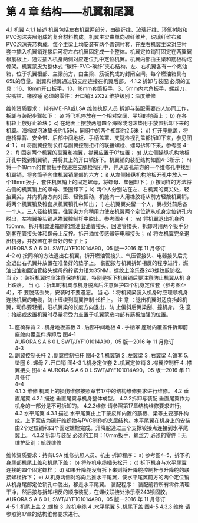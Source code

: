 # 第 4 章 结构——机翼和尾翼 
 
4.1 机翼 
4.1.1 描述 
机翼包括左右机翼两部分，由碳纤维、玻璃纤维、环氧树脂和 PVC泡沫夹层组成的复合材料构成。机翼主梁由单向碳纤维片，玻璃纤维布和 PVC泡沫夹芯构成。每个主梁上均安装有两个青铜衬套，在左右机翼主梁对应衬套中插入机翼销连接后可将左右机翼固定成一个整体。机翼定位销钉固定在两翼翼根筋板上，通过插入机身两侧对应定位孔中定位机翼。机翼内部由主梁和筋板构成骨架。机翼蒙皮为整体式 “碳纤-PVC-碳纤”夹心结构。左、右机翼各有一个燃油箱，位于机翼根部、主梁前方，由主梁、筋板构成的封闭空间。每个燃油箱具有65L的容量。副翼和襟翼通过铰支座连接在机翼后部。 
4.1.2 拆卸与装配 
必须的工具：16、18mm开口扳手，10、18mm套筒扳手，3、5mm内六角扳手，螺丝刀，尖嘴钳、橡胶锤 必须的零件：开口销3.2X22 维护级别：深度维修
 
维修资质要求： 持有ME-PA或LSA 维修执照人员 拆卸与装配需要四人协同工作，拆卸与装配步骤如下：  a) 将飞机停放在一个相对空阔、平坦的地面上； b) 在各机轮上放好止轮块； c) 在地面上摆放两组四个海棉或泡沫垫用于放置拆卸下来的机翼。海棉或泡沫垫长约1.5米，同组中的两个相距约2.5米； d) 打开座舱盖，将座椅靠背、安全带、后部中间地板、手柄盖罩、支腿检视孔盖都拆卸下来，参见图4-1； e) 将副翼控制长杆与副翼控制扭杆的联接螺栓、螺母拆卸下来，参考图 4-2； f) 固定两个机翼的副翼和襟翼，襟翼应置于0°位置； g) 从左侧操纵机构地板开孔中找到机翼销，并将其上的开口销拆下。机翼销的装配结构如图4-3所示； h) 将一个18mm的套筒扳手放进左支腿检视孔中，并从该孔前方的一个维修孔中找到机翼销，将套筒子套住机翼销尾部的六方； i) 从左侧操纵机构地板开孔中放入一个18mm扳手，套住机翼销上的固定螺母，将螺母、垫圈卸下； j) 按同样的方法将右侧的机翼销上的螺母、垫圈卸下；  k) 两个人分别站在左、右机翼的翼尖处，轻抬翼尖，并向机身方向对压、轻微摇动，机舱内一人用橡胶锤从前方轻敲机翼销，将两个机翼销及锥套从机翼销孔中卸出； l) 左机翼翼尖留一个人，翼根处前后各一个人，三人轻抬机翼，往翼尖方向稍用力使左机翼两个定位销从机身定位销孔内脱出，左襟翼接头销从襟翼控制杆中脱出。参考图4-4； m) 将机翼退出机身约150mm，拆开机翼油箱侧的燃油出油管接头、回油管接头，拆卸时用两个扳手分别套在管接头体和螺母上反拧。拆开油位传感器等电器接头；  n) 将左机翼完全退出机身，并放置在准备好的垫子上；  
AURORA  S A 6 0 L           SWT/JYF101014A90，05 版—2016 年 11 月修订  
4-2 o) 按同样的方法退出右机翼，拆开燃油管接头、气压管接头、电器接头后完全退出右机翼并放置在准备好的垫子上。 装配按与机翼拆卸相反的程序进行，燃油出油和回油管接头螺母的拧紧力矩为35NM，螺纹上涂乐泰243螺纹胶防松。 
  当  心  ：装拆机翼时应注意保护机翼，特别是拆下机翼销后要注意防止机翼从机
身上跌落。 
  当  心  ：拆卸时机翼与机身脱离后注意保护四个机身定位套（参考图4-4），不
要脱落丢失，安装时不要遗忘。 
  当  心  ：将机翼梁装入机身时应理顺机身连接机翼的电缆，防止缠绕到副翼控制
长杆上。 
  注  意  ：退出机翼时适度抬起机翼，动作要轻缓，沿机翼梁的长度方向退出，防
止偏斜后翼梁刮、撞机身。 
  注  意  ：抬起或放置机翼时尽量将受力点置于机翼蒙皮内部有筋板加强的位置。  
 
 1. 座椅靠背     2 .  机身地板盖板     3 .  后部中间地板     4 .  手柄罩 座舱内覆盖件拆卸前                座舱内覆盖件拆卸后 图4-1  
AURORA  S A 6 0 L           SWT/JYF101014A90，05 版—2016 年 11 月修订  
4-3 
 1. 副翼控制长杆   2 .副翼控制扭杆 图4-2 
 1.机翼销   2 .左翼梁   3 .右翼梁   4.锥套   5.垫圈   6 .螺母   7 .开口销 图4-3 
 1.机身定位套   2 .机翼定位销   3 .襟翼控制杆   4 .襟翼接头 图4-4 
AURORA  S A 6 0 L           SWT/JYF101014A90，05 版—2016 年 11 月修订  
4-4  
4.1.3 维修 
机翼上的损伤维修按照章节17中的结构维修要求进行维修。 
4.2 垂直尾翼 
4.2.1 描述 
垂直尾翼与机身整体成型。 
4.2.2拆卸与装配 
垂直尾翼作为机身的一部分是不可拆卸的。 
4.2.3维修 
请参照第17章结构维修要求进行。  
4.3 水平尾翼 
4.3.1 描述 
水平尾翼由上下蒙皮和内置的筋板、梁等主要部件构成。上下蒙皮为碳纤维织物与PVC制作的夹层结构。水平尾翼在机身上的安装由2个定位销和四个固定螺栓完成。升降舵通过三个支撑铰接点连接到水平尾翼上。 
4.3.2 拆卸与装配 
必须的工具：10mm扳手，螺丝刀 必须的零件：无  维护级别：航线维修
 
维修资质要求：持有LSA 维修执照人员、机主 拆卸程序： a) 参考图4-5，拆下机身尾部机尾上盖和机尾下盖； b) 将舵机电缆插头松开； c) 拆下机身与水平尾翼连接的四个固定螺栓； d) 如果升降舵没有拆下来则将升降舵控制杆与升降舵的联接螺栓拆下； e) 从机身两侧对称向后推水平尾翼，使水平尾翼前方的两个定位销从机身尾部定位销孔中脱出，移走水平尾翼。 装配程序： 装配前将所有零件清理干净，然后按与拆卸相反的顺序装配，在螺纹联接处涂乐泰243锁固胶。 
AURORA  S A 6 0 L           SWT/JYF101014A90，05 版—2016 年 11 月修订  
4-5 
 1.机尾上盖   2 .螺栓   3 .舵机电缆   4 .水平尾翼   5 .机尾下盖 图4-5 
4.3.3 维修 
请参照第17章的结构维修要求进行。 